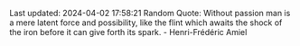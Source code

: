 Last updated: 2024-04-02 17:58:21
Random Quote: Without passion man is a mere latent force and possibility, like the flint which awaits the shock of the iron before it can give forth its spark. - Henri-Frédéric Amiel